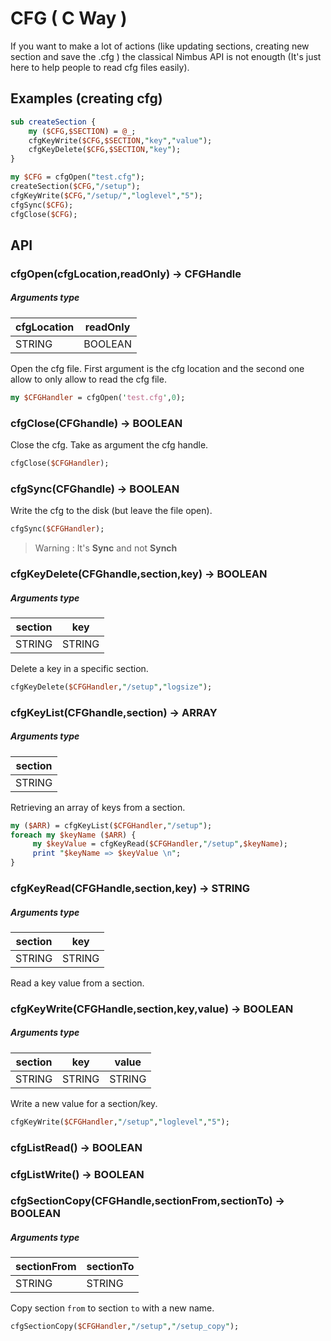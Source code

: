 # CFG ( C Way )

If you want to make a lot of actions (like updating sections, creating new section and save the .cfg ) the classical Nimbus API is not enougth (It's just here to help people to read cfg files easily). 

## Examples (creating cfg)

```perl
sub createSection {
    my ($CFG,$SECTION) = @_;
    cfgKeyWrite($CFG,$SECTION,"key","value");
    cfgKeyDelete($CFG,$SECTION,"key");
}

my $CFG = cfgOpen("test.cfg");
createSection($CFG,"/setup");
cfgKeyWrite($CFG,"/setup/","loglevel","5"); 
cfgSync($CFG);
cfgClose($CFG);
```

## API 

### cfgOpen(cfgLocation,readOnly) -> CFGHandle
##### Arguments type
| cfgLocation | readOnly |
| --- | --- |
| STRING | BOOLEAN |

Open the cfg file. First argument is the cfg location and the second one allow to only allow to read the cfg file.

```perl
my $CFGHandler = cfgOpen('test.cfg',0);
```

### cfgClose(CFGhandle) -> BOOLEAN

Close the cfg. Take as argument the cfg handle.

```perl
cfgClose($CFGHandler);
```

### cfgSync(CFGhandle) -> BOOLEAN

Write the cfg to the disk (but leave the file open). 

```perl
cfgSync($CFGHandler);
```

> Warning : It's **Sync** and not **Synch** 

### cfgKeyDelete(CFGhandle,section,key) -> BOOLEAN

##### Arguments type
| section | key |
| --- | --- |
| STRING | STRING |

Delete a key in a specific section.

```perl
cfgKeyDelete($CFGHandler,"/setup","logsize");
```

### cfgKeyList(CFGhandle,section) -> ARRAY

##### Arguments type
| section | 
| --- | 
| STRING |

Retrieving an array of keys from a section.

```perl
my ($ARR) = cfgKeyList($CFGHandler,"/setup");
foreach my $keyName ($ARR) {
     my $keyValue = cfgKeyRead($CFGHandler,"/setup",$keyName);
     print "$keyName => $keyValue \n";
}
```

### cfgKeyRead(CFGHandle,section,key) -> STRING

##### Arguments type
| section | key |
| --- | --- |
| STRING | STRING |

Read a key value from a section.

### cfgKeyWrite(CFGHandle,section,key,value) -> BOOLEAN

##### Arguments type
| section | key | value |
| --- | --- | --- | 
| STRING | STRING | STRING |

Write a new value for a section/key. 

```perl
cfgKeyWrite($CFGHandler,"/setup","loglevel","5");
```

### cfgListRead() -> BOOLEAN
### cfgListWrite() -> BOOLEAN

### cfgSectionCopy(CFGHandle,sectionFrom,sectionTo) -> BOOLEAN

##### Arguments type
| sectionFrom | sectionTo |
| --- | --- |
| STRING | STRING |

Copy section `from` to section `to` with a new name.

```perl
cfgSectionCopy($CFGHandler,"/setup","/setup_copy");
```

